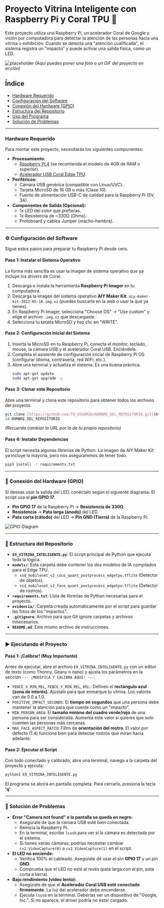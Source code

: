 # Proyecto Vitrina Inteligente con Raspberry Pi y Coral TPU 🤖️

Este proyecto utiliza una Raspberry Pi, un acelerador Coral de Google y visión por computadora para detectar la atención de las personas hacia una vitrina o exhibición. Cuando se detecta una "atención cualificada", el sistema registra un "impacto" y puede activar una salida física, como un LED.

![placeholder](https://imgur.com/a/j4dwZkl)
*(Aquí puedes poner una foto o un GIF del proyecto en acción)*

## Índice

* [Hardware Requerido](#-hardware-requerido)
* [Configuración del Software](#-configuración-del-software)
* [Conexión del Hardware (GPIO)](#-conexión-del-hardware-gpio)
* [Estructura del Repositorio](#-estructura-del-repositorio)
* [Uso del Programa](#-ejecutando-el-proyecto)
* [Solución de Problemas](#-solución-de-problemas)

---

### Hardware Requerido

Para montar este proyecto, necesitarás los siguientes componentes:

* **Procesamiento:**
    * [Raspberry Pi 4](https://www.raspberrypi.com/products/raspberry-pi-4-model-b/) (se recomienda el modelo de 4GB de RAM o superior).
    * [Acelerador USB Coral Edge TPU](https://coral.ai/products/accelerator/).
* **Periféricos:**
    * Cámara USB genérica (compatible con Linux/UVC).
    * Tarjeta MicroSD de 16 GB o más (Clase 10).
    * Fuente de alimentación USB-C de calidad para la Raspberry Pi (5V, 3A).
* **Componentes de Salida (Opcional):**
    * 1x LED del color que prefieras.
    * 1x Resistencia de ~330Ω (Ohms).
    * Protoboard y cables Jumper (macho-hembra).

---

### ⚙️ Configuración del Software

Sigue estos pasos para preparar tu Raspberry Pi desde cero.

#### **Paso 1: Instalar el Sistema Operativo**

La forma más sencilla es usar la imagen de sistema operativo que ya incluye los drivers de Coral.

1.  Descarga e instala la herramienta **Raspberry Pi Imager** en tu computadora.
2.  Descarga la imagen del sistema operativo **AIY Maker Kit**: `aiy-maker-kit-2022-05-18.img.xz` (puedes buscarla en la web o usar la que ya tienes).
3.  En Raspberry Pi Imager, selecciona "Choose OS" -> "Use custom" y elige el archivo `.img.xz` que descargaste.
4.  Selecciona tu tarjeta MicroSD y haz clic en "WRITE".

#### **Paso 2: Configuración Inicial del Sistema**

1.  Inserta la MicroSD en tu Raspberry Pi, conecta el monitor, teclado, mouse, la cámara USB y el acelerador Coral USB. Enciéndela.
2.  Completa el asistente de configuración inicial de Raspberry Pi OS (configurar idioma, contraseña, red WiFi, etc.).
3.  Abre una terminal y actualiza el sistema. Es una buena práctica.
    ```bash
    sudo apt-get update
    sudo apt-get upgrade -y
    ```

#### **Paso 3: Clonar este Repositorio**

Abre una terminal y clona este repositorio para obtener todos los archivos del proyecto.
```bash
git clone [https://github.com/TU_USUARIO/NOMBRE_DEL_REPOSITORIO.git](https://github.com/TU_USUARIO/NOMBRE_DEL_REPOSITORIO.git)
cd NOMBRE_DEL_REPOSITORIO
```
*(Recuerda cambiar la URL por la de tu propio repositorio)*

#### **Paso 4: Instalar Dependencias**

El script necesita algunas librerías de Python. La imagen de AIY Maker Kit ya incluye la mayoría, pero nos aseguraremos de tener todo.
```bash
pip3 install -r requirements.txt
```

---

### 🔌 Conexión del Hardware (GPIO)

Si deseas usar la salida del LED, conéctalo según el siguiente diagrama. El script usa el **pin GPIO 17**.

* **Pin GPIO 17** de la Raspberry Pi -> **Resistencia de 330Ω**.
* **Resistencia** -> **Pata larga (ánodo)** del LED.
* **Pata corta (cátodo)** del LED -> **Pin GND (Tierra)** de la Raspberry Pi.

![GPIO Diagram](https://i.imgur.com/J8B1s2W.png)

---

### 📂 Estructura del Repositorio

* **`E9_VITRINA_INTELIGENTE.py`**: El script principal de Python que ejecuta toda la lógica.
* **`models/`**: Esta carpeta debe contener los dos modelos de IA compilados para el Edge TPU.
    * `ssd_mobilenet_v2_coco_quant_postprocess_edgetpu.tflite` (Detector de objetos).
    * `ssd_mobilenet_v2_face_quant_postprocess_edgetpu.tflite` (Detector de rostros).
* **`requirements.txt`**: Lista de librerías de Python necesarias para el proyecto.
* **`evidencia/`**: Carpeta creada automáticamente por el script para guardar las fotos de los "impactos".
* **`.gitignore`**: Archivo para que Git ignore carpetas y archivos innecesarios.
* **`README.md`**: Este mismo archivo de instrucciones.

---

### ▶️ Ejecutando el Proyecto

#### **Paso 1: ¡Calibrar! (Muy Importante)**

Antes de ejecutar, abre el archivo `E9_VITRINA_INTELIGENTE.py` con un editor de texto (como Thonny, Geany o nano) y ajusta los parámetros en la sección `--- ¡MODIFICA Y CALIBRA AQUÍ! ---`.

* `FENCE_X_MIN_REL`, `FENCE_Y_MIN_REL`, etc.: Definen el **rectángulo azul (zona de interés)**. Ajústalo para que enmarque tu vitrina. Los valores van de 0.0 a 1.0.
* `POSITIVE_IMPACT_SECONDS`: El **tiempo en segundos** que una persona debe mantener la atención para que cuente como un "impacto".
* `MIN_PERSON_AREA`: El **tamaño mínimo del cuadro verde/rojo** de una persona para ser considerada. Aumenta este valor si quieres que solo cuenten las personas más cercanas.
* `MAX_FACE_ASPECT_RATIO`: Filtro de **orientación del rostro**. El valor por defecto (1.4) funciona bien para detectar rostros que miran hacia adelante.

#### **Paso 2: Ejecutar el Script**

Con todo conectado y calibrado, abre una terminal, navega a la carpeta del proyecto y ejecuta:
```bash
python3 E9_VITRINA_INTELIGENTE.py
```

El programa se abrirá en pantalla completa. Para cerrarlo, presiona la tecla **'q'**.

---

### 🤔 Solución de Problemas

* **Error "Camera not found" o la pantalla se queda en negro:**
    * Asegúrate de que la cámara USB esté bien conectada.
    * Reinicia la Raspberry Pi.
    * En la terminal, escribe `lsusb` para ver si la cámara es detectada por el sistema.
    * Si tienes varias cámaras, podrías necesitar cambiar `cv2.VideoCapture(0)` a `cv2.VideoCapture(1)` en el script.
* **El LED no enciende:**
    * Verifica 100% el cableado. Asegúrate de usar el pin **GPIO 17** y un pin **GND**.
    * Comprueba que el LED no esté al revés (pata larga con el pin, pata corta a tierra).
* **Bajo rendimiento (video lento):**
    * Asegúrate de que el **Acelerador Coral USB esté conectado firmemente**. La luz del acelerador debe encenderse.
    * Ejecuta `lsusb` en la terminal. Deberías ver un dispositivo de "Google, Inc.". Si no aparece, el driver podría no estar cargado.
